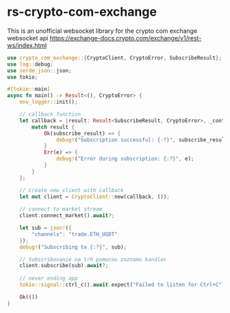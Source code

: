 # rs-crypto-com-exchange
This is an unofficial websocket library for the crypto com exchange websocket api https://exchange-docs.crypto.com/exchange/v1/rest-ws/index.html


```rust
use crypto_com_exchange::{CryptoClient, CryptoError, SubscribeResult};
use log::debug;
use serde_json::json;
use tokio;

#[tokio::main]
async fn main() -> Result<(), CryptoError> {
    env_logger::init();

    // callback function
    let callback = |result: Result<SubscribeResult, CryptoError>, _context: ()| async move {
        match result {
            Ok(subscribe_result) => {
                debug!("Subscription successful: {:?}", subscribe_result);
            }
            Err(e) => {
                debug!("Error during subscription: {:?}", e);
            }
        }
    };

    // create new client with callback
    let mut client = CryptoClient::new(callback, ());
    
    // connect to market stream
    client.connect_market().await?;

    let sub = json!({
        "channels": "trade.ETH_USDT"
    });
    debug!("Subscribing to {:?}", sub);

    // Subscribovanie na trh pomocou zoznamu kanálov
    client.subscribe(sub).await?;
    
    // never ending app
    tokio::signal::ctrl_c().await.expect("Failed to listen for Ctrl+C");

    Ok(())
}
```

<!-- This is an example `UserClient`. It is currently being developed but at least, you can do the authentication and get the balance -->
